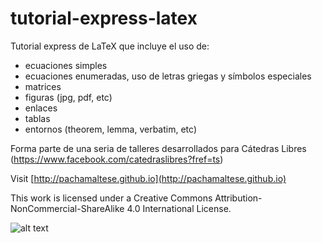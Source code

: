 # tutorial-express-latex
Tutorial express de LaTeX que incluye el uso de:
* ecuaciones simples
* ecuaciones enumeradas, uso de letras griegas y símbolos especiales
* matrices
* figuras (jpg, pdf, etc)
* enlaces
* tablas
* entornos (theorem, lemma, verbatim, etc)

Forma parte de una seria de talleres desarrollados para Cátedras Libres (https://www.facebook.com/catedraslibres?fref=ts)

Visit [http://pachamaltese.github.io](http://pachamaltese.github.io)

This work is licensed under a Creative Commons Attribution-NonCommercial-ShareAlike 4.0 International License.

![alt text](http://mirrors.creativecommons.org/presskit/buttons/88x31/png/by-nc-sa.png "Under Creative Commons license")
